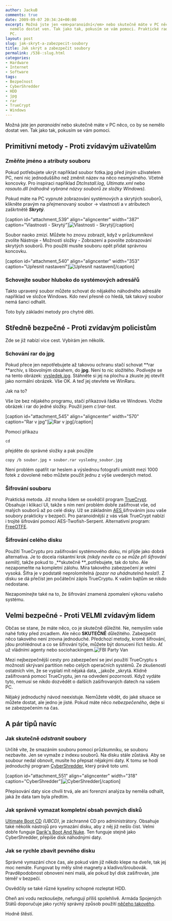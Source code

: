```yaml
---
author: JackuB
comments: true
date: 2009-09-07 20:34:24+00:00
excerpt: Možná jste jen <em>paranoidní</em> nebo skutečně máte v PC něco, co by se
  nemělo dostat ven. Tak jako tak, pokusím se vám pomoci. Praktické rady pro zabezpečení
  PC.
layout: post
slug: jak-skryt-a-zabezpecit-soubory
title: Jak skrýt a zabezpečit soubory
permalink: /538-:slug.html
categories:
- Hardware
- Internet
- Software
tags:
- Bezpečnost
- CyberShredder
- HDD
- jpg
- rar
- TrueCrypt
- Windows
---
```


Možná jste jen _paranoidní_ nebo skutečně máte v PC něco, co by se nemělo dostat ven. Tak jako tak, pokusím se vám pomoci.


## Primitivní metody - Proti zvídavým uživatelům




### Změňte jméno a atributy souboru


Pokud potřebujete ukrýt například soubor fotka.jpg před jiným uživatelem PC, není nic jednoduššího než změnit název na něco nesmyslného. Včetně koncovky. Pro inspiraci například _DtcInstall.log_, _Ultimate.xml_ nebo _rasauto.dll (náhodně vybrané názvy souborů ze složky Windows)._

Pokud máte na PC vypnuté zobrazování systémových a skrytých souborů, klikněte pravým na přejmenovaný soubor -> vlastnosti a v atributech zaškrtnětě _**Skrytý**._

[caption id="attachment_539" align="aligncenter" width="387" caption="Vlastnosti - Skrytý"]![Vlastnosti - Skrytý](http://jedenbod.cz/wp-content/uploads/2009/09/atributy-skrytý.PNG)[/caption]

Soubor naoko zmizí. Můžete ho znovu zobrazit, když v průzkumníkovi zvolíte Nástroje - Možnosti složky - Zobrazení a povolíte zobrazování skrytých souborů. Pro použití musíte souboru opět přidat správnou koncovku.



[caption id="attachment_540" align="aligncenter" width="353" caption="Upřesnit nastavení"]![Upřesnit nastavení](http://jedenbod.cz/wp-content/uploads/2009/09/upřesnit-nastavení.PNG)[/caption]


### Schovejte soubor hluboko do systémových adresářů


Takto upravený soubor můžete schovat do nějakého náhodného adresáře například ve složce Windows. Kdo neví přesně co hledá, tak takový soubor nemá šanci odhalit.

Toto byly základní metody pro chytré děti.


## Středně bezpečné - Proti zvídavým policistům


Zde se již nabízí více cest. Vybírám jen několik.


### Schování rar do jpg


Pokud přece jen nepotřebujete až takovou ochranu stačí schovat **rar **archiv, s libovolným obsahem, do **jpg**. Není to nic složitého. Podívejte se na tento obrázek: [vysledek.jpg](http://jedenbod.cz/wp-content/uploads/2009/09/vysledek.jpg). Stáhněte si jej na plochu a zkuste jej otevřít jako normální obrázek. Vše OK. A teď jej otevřete ve WinRaru.

Jak na to?

Vše lze bez nějakého programu, stačí příkazová řádka ve Windows. Vložte obrázek i rar do jedné složky. Použil jsem _c:\rar-test_.

[caption id="attachment_545" align="aligncenter" width="570" caption="Rar v jpg"]![Rar v jpg](http://jedenbod.cz/wp-content/uploads/2009/09/rar-v-jpg-570x333.PNG)[/caption]

Pomocí příkazu


    cd


přejděte do správné složky a pak použijte


    copy /b soubor.jpg + soubor.rar vysledny_soubor.jpg


Není problém opatřit rar heslem a výslednou fotografii umístit mezi 1000 fotek z dovolené nebo můžete použít jednu z výše uvedených metod.


### Šifrování souboru


Praktická metoda. Již mnoha lidem se osvědčil program [TrueCrypt](http://www.truecrypt.org/). Obsahuje i klikací UI, takže s ním není problém dobře zašifrovat vše, od malých souborů až po celé disky. Už se základním [AES ](http://cs.wikipedia.org/wiki/Advanced_Encryption_Standard)šifrováním jsou vaše soubory prakticky v bezpečí. Pro paranoidnější z vás však TrueCrypt nabízí i trojité šifrování pomocí AES-Twofish-Serpent. Alternativní program: [FreeOTFE](http://www.freeotfe.org/).


### Šifrování celého disku


Použití TrueCryptu pro zašifrování systémového disku, mi přijde jako dobrá alternativa. Je to docela riskantní krok _(nikdy nevíte co se může při šifrování semlít)_, takže pokud to _**skutečně **_potřebujete, tak do toho. Ale nezapomeňte na kompletní zálohu. Míra takového zabezpečení je velmi vysoká. Šifra je v podstatě neprolomitelná _(pozor na uhádnutelná hesla!)_. Z disku se dá přečíst jen počáteční zápis TrueCryptu. K vašim bajtům se nikdo nedostane.

Nezapomínejte také na to, že šifrování znamená zpomalení výkonu vašeho systému.


## Velmi bezpečné - Proti VELMI zvídavým lidem


Občas se stane, že máte něco, co je skutečně důležité. Ne, nemyslím vaše nahé fotky před zrcadlem. Ale něco **SKUTEČNĚ** důležitého. Zabezpečit něco takového není zrovna jednoduché. Předchozí metody, kromě šifrování, jdou prohlédnout a co se šifrování týče, můžete být donuceni říct heslo. Ať už vládními agenty nebo sociohackingem.![FBI Party Van](http://jedenbod.cz/wp-content/uploads/2009/09/FBI-570x324.jpg)

Mezi nejbezpečnější cesty pro zabezpečení se jeví použití TrueCryptu s možností skrývaní partition nebo celých operačních systémů. Ze zkušeností ostatních vím, že se vyplatí mít nějaká data, _jakože _skrytá. Klidně zašifrovaná pomocí TrueCryptu, jen na odvedení pozornosti. Když vydáte tyto, nemusí se nikdo dozvědět o dalších zašifrovaných datech na vašem PC.

Nějaký jednoduchý návod neexistuje. Nemůžete vědět, do jaké situace se můžete dostat, ale jedno je jisté. Pokud máte něco _nebezpečeného_, dejte si se zabezpečením na čas.


## A pár tipů navíc




### Jak skutečně _odstranit_ soubory


Určitě víte, že smazáním souboru pomocí průzkumníku, se souboru nezbavíte. Jen se vymaže z indexu souborů. Na disku stále zůstává. Aby se soubour nedal obnovit, musíte ho přepsat nějakými daty. K tomu se hodí jednoduchý program [CyberShredder](http://www.cylog.org/utilities/cybershredder.jsp), který právě toto umí.

[caption id="attachment_551" align="aligncenter" width="318" caption="CyberShredder"]![CyberShredder](http://jedenbod.cz/wp-content/uploads/2009/09/CyberShredder.PNG)[/caption]

Přepisování daty sice chvíli trvá, ale ani forenzní analýza by neměla odhalit, jaká že data tam byla předtím.


### Jak správně vymazat kompletní obsah pevných disků


[Ultimate Boot CD](http://www.ultimatebootcd.com/) _(UBCD)_, je záchranné CD pro administrátory. Obsahuje také několik nástrojů pro vymazání disku, aby z něj již nešlo číst. Velmi dobře funguje [Darik's Boot And Nuke](http://www.dban.org/). Ten funguje stejně jako CyberShredder, přepíše disk náhodnými daty.


### Jak se rychle zbavit pevného disku


Správné vymazání chce čas, ale pokud vám již někdo klepe na dveře, tak jej moc nemáte. Fungovat by měly silné magnety a kladivo/šroubovák. Pravděpodobnost obnovení není malá, ale pokud byl disk zašifrován, jste téměř v bezpečí.

Osvědčily se také různé kyseliny schopné rozleptat HDD.

Oheň ani vodu nezkoušejte, nefungují příliš spolehlivě. Armáda Spojených Států doporučuje jako rychlý správný způsob použití [něčeho takového](http://www.semshred.com/content56.html).

Hodně štěstí.
